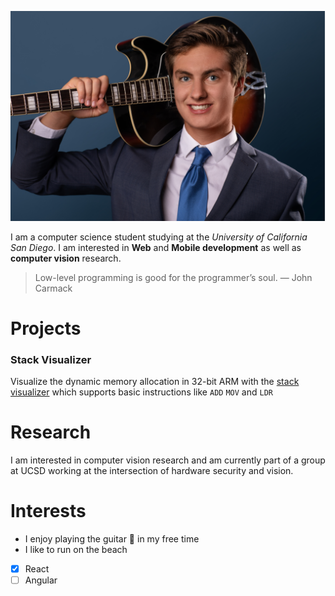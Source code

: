 ![Profile Picture](./images/Profile_Pic.PNG)

I am a computer science student studying at the *University of California San Diego*. I am interested in **Web** and **Mobile development** as well as **computer vision** research. 

> Low-level programming is good for the programmer’s soul.
> — John Carmack

# Projects

### Stack Visualizer

Visualize the dynamic memory allocation in 32-bit ARM with the [stack visualizer](https://harrissteven.github.io/stack-visualizer/) which supports basic instructions like `ADD` `MOV` and `LDR`

# Research

I am interested in computer vision research and am currently part of a group at UCSD working at the intersection of hardware security and vision.

# Interests

* I enjoy playing the guitar :guitar: in my free time
* I like to run on the beach 

- [x] React
- [ ] Angular
